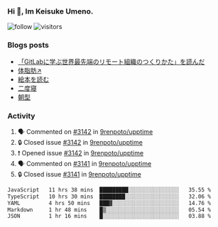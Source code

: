 ### Hi 👋, Im Keisuke Umeno.

<!--
**9renpoto/9renpoto** is a ✨ _special_ ✨ repository because its `README.md` (this file) appears on your GitHub profile.

Here are some ideas to get you started:

- 🔭 I’m currently working on ...
- 🌱 I’m currently learning ...
- 👯 I’m looking to collaborate on ...
- 🤔 I’m looking for help with ...
- 💬 Ask me about ...
- 📫 How to reach me: ...
- 😄 Pronouns: ...
- ⚡ Fun fact: ...
-->

![follow](https://img.shields.io/github/followers/9renpoto?label=Follow&style=social)
![visitors](https://komarev.com/ghpvc/?username=9renpoto&label=Profile%20views&color=0e75b6&style=flat)

### Blogs posts

<!-- BLOG-POST-LIST:START -->
- [「GitLabに学ぶ世界最先端のリモート組織のつくりかた」を読んだ](https://9renpoto.win/entry/2024/09/10/remote_organization)
- [体脂肪↗](https://9renpoto.win/entry/2024/08/12/gaining_fat)
- [絵本を読む](https://9renpoto.win/entry/2024/07/26/picture_book)
- [二度寝](https://9renpoto.win/entry/2024/07/18/going_back_to_sleep)
- [朝型](https://9renpoto.win/entry/2024/05/29/im-an-early)
<!-- BLOG-POST-LIST:END -->

### Activity

<!--START_SECTION:activity-->
1. 🗣 Commented on [#3142](https://github.com/9renpoto/upptime/issues/3142#issuecomment-2350807063) in [9renpoto/upptime](https://github.com/9renpoto/upptime)
2. 🔒 Closed issue [#3142](https://github.com/9renpoto/upptime/issues/3142) in [9renpoto/upptime](https://github.com/9renpoto/upptime)
3. ❗ Opened issue [#3142](https://github.com/9renpoto/upptime/issues/3142) in [9renpoto/upptime](https://github.com/9renpoto/upptime)
4. 🗣 Commented on [#3141](https://github.com/9renpoto/upptime/issues/3141#issuecomment-2350715357) in [9renpoto/upptime](https://github.com/9renpoto/upptime)
5. 🔒 Closed issue [#3141](https://github.com/9renpoto/upptime/issues/3141) in [9renpoto/upptime](https://github.com/9renpoto/upptime)
<!--END_SECTION:activity-->

<!--START_SECTION:waka-->

```txt
JavaScript   11 hrs 38 mins  █████████░░░░░░░░░░░░░░░░   35.55 %
TypeScript   10 hrs 30 mins  ████████░░░░░░░░░░░░░░░░░   32.06 %
YAML         4 hrs 50 mins   ███▓░░░░░░░░░░░░░░░░░░░░░   14.76 %
Markdown     1 hr 48 mins    █▒░░░░░░░░░░░░░░░░░░░░░░░   05.54 %
JSON         1 hr 16 mins    █░░░░░░░░░░░░░░░░░░░░░░░░   03.88 %
```

<!--END_SECTION:waka-->
